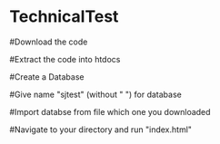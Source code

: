 # TechnicalTest

#Download the code 

#Extract the code into htdocs

#Create a Database 

#Give name "sjtest" (without " ") for database

#Import databse from file which one you downloaded

#Navigate to your directory and run "index.html"
